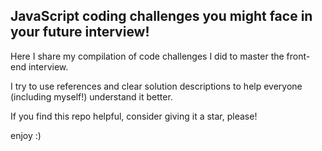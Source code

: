 ## JavaScript coding challenges you might face in your future interview!

Here I share my compilation of code challenges I did to master the front-end interview.

I try to use references and clear solution descriptions to help everyone (including myself!) understand it better.

If you find this repo helpful, consider giving it a star, please!

enjoy :)
